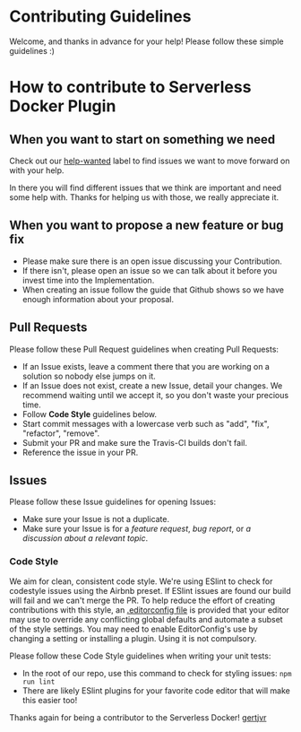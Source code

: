 # Contributing Guidelines

Welcome, and thanks in advance for your help!  Please follow these simple guidelines :)

# How to contribute to Serverless Docker Plugin

## When you want to start on something we need

Check out our [help-wanted](https://github.com/gertjvr/serverless-docker/labels/help-wanted) label to find issues we want to move forward on with your help.

In there you will find different issues that we think are important and need some help with. Thanks for helping us with those, we really appreciate it.

## When you want to propose a new feature or bug fix
* Please make sure there is an open issue discussing your Contribution.
* If there isn't, please open an issue so we can talk about it before you invest time into the Implementation.
* When creating an issue follow the guide that Github shows so we have enough information about your proposal.

## Pull Requests
Please follow these Pull Request guidelines when creating Pull Requests:
* If an Issue exists, leave a comment there that you are working on a solution so nobody else jumps on it.
* If an Issue does not exist, create a new Issue, detail your changes.  We recommend waiting until we accept it, so you don't waste your precious time.
* Follow **Code Style** guidelines below.
* Start commit messages with a lowercase verb such as "add", "fix", "refactor", "remove".
* Submit your PR and make sure the Travis-CI builds don't fail.
* Reference the issue in your PR.

## Issues
Please follow these Issue guidelines for opening Issues:
* Make sure your Issue is not a duplicate.
* Make sure your Issue is for a *feature request*, *bug report*, or *a discussion about a relevant topic*.

### Code Style
We aim for clean, consistent code style.  We're using ESlint to check for codestyle issues using the Airbnb preset. If ESlint issues are found our build will fail and we can't merge the PR.  To help reduce the effort of creating contributions with this style, an [.editorconfig file](http://editorconfig.org/) is provided that your editor may use to override any conflicting global defaults and automate a subset of the style settings.  You may need to enable EditorConfig's use by changing a setting or installing a plugin.  Using it is not compulsory.

Please follow these Code Style guidelines when writing your unit tests:
* In the root of our repo, use this command to check for styling issues: `npm run lint`
* There are likely ESlint plugins for your favorite code editor that will make this easier too!

Thanks again for being a contributor to the Serverless Docker!
[gertjvr](http://github.com/gertjvr)